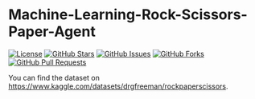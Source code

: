 # Machine-Learning-Rock-Scissors-Paper-Agent

[![License](https://img.shields.io/badge/license-MIT-blue.svg)](LICENSE)
[![GitHub Stars](https://img.shields.io/github/stars/your_username/Rock-Scissors-Paper-Agent.svg)](https://github.com/your_username/Rock-Scissors-Paper-Agent/stargazers)
[![GitHub Issues](https://img.shields.io/github/issues/your_username/Rock-Scissors-Paper-Agent.svg)](https://github.com/your_username/Rock-Scissors-Paper-Agent/issues)
[![GitHub Forks](https://img.shields.io/github/forks/your_username/Rock-Scissors-Paper-Agent.svg)](https://github.com/your_username/Rock-Scissors-Paper-Agent/network)
[![GitHub Pull Requests](https://img.shields.io/github/issues-pr/your_username/Rock-Scissors-Paper-Agent.svg)](https://github.com/your_username/Rock-Scissors-Paper-Agent/pulls)

You can find the dataset on https://www.kaggle.com/datasets/drgfreeman/rockpaperscissors.

